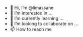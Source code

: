 - 👋 Hi, I’m @limassane  
- 👀 I’m interested in ...
- 🌱 I’m currently learning ...
- 💞️ I’m looking to collaborate on ...  
- 📫 How to reach me    

<!---
limassane/limassane is a ✨ special ✨ repository because its `README.md` (this file) appears on your GitHub profile.
You can click the Preview link to take a look at your changes.
--->
